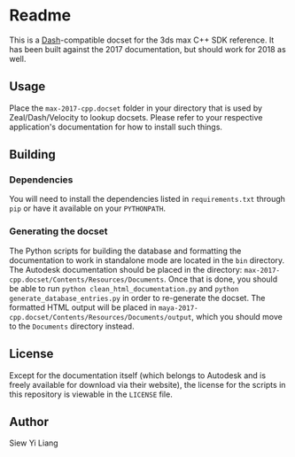 # Readme

This is a [Dash](http://kapeli.com/dash)-compatible docset for the 3ds max C++ SDK reference. It has been
built against the 2017 documentation, but should work for 2018 as well. 


## Usage

Place the ``max-2017-cpp.docset`` folder in your directory that is 
used by Zeal/Dash/Velocity to lookup docsets. Please refer to your respective
application's documentation for how to install such things.


## Building

### Dependencies

You will need to install the dependencies listed in ``requirements.txt``
through ``pip`` or have it available on your ``PYTHONPATH``.

### Generating the docset

The Python scripts for building the database and formatting the documentation
to work in standalone mode are located in the ``bin`` directory. The Autodesk
documentation should be placed in the directory:
``max-2017-cpp.docset/Contents/Resources/Documents``.  Once that is
done, you should be able to run ``python clean_html_documentation.py`` and 
``python generate_database_entries.py`` in order to re-generate the docset. The
formatted HTML output will be placed in
``maya-2017-cpp.docset/Contents/Resources/Documents/output``, which
you should move to the ``Documents`` directory instead.


## License

Except for the documentation itself (which belongs to Autodesk and is freely
available for download via their website), the license for the scripts in this
repository is viewable in the ``LICENSE`` file.


## Author

Siew Yi Liang
